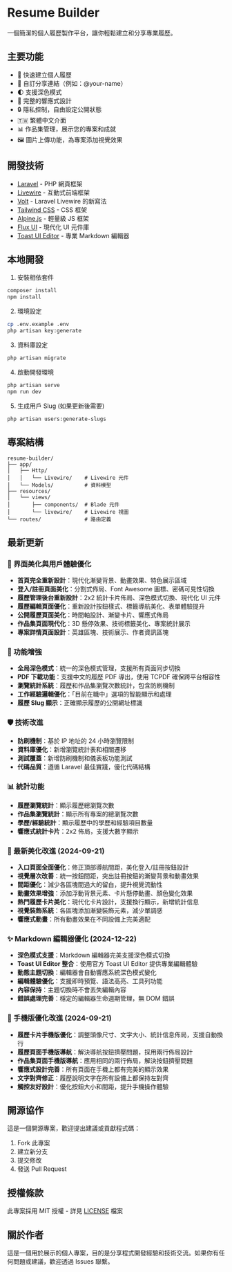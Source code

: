 # Resume Builder

一個簡潔的個人履歷製作平台，讓你輕鬆建立和分享專業履歷。

## 主要功能

- 📝 快速建立個人履歷
- 🔗 自訂分享連結（例如：@your-name）
- 🌓 支援深色模式
- 📱 完整的響應式設計
- 🔒 隱私控制，自由設定公開狀態
- 🇹🇼 繁體中文介面
- 📊 作品集管理，展示您的專案和成就
- 🖼️ 圖片上傳功能，為專案添加視覺效果

## 開發技術

- [Laravel](https://laravel.com) - PHP 網頁框架
- [Livewire](https://livewire.laravel.com) - 互動式前端框架
- [Volt](https://livewire.laravel.com/docs/volt) - Laravel Livewire 的新寫法
- [Tailwind CSS](https://tailwindcss.com) - CSS 框架
- [Alpine.js](https://alpinejs.dev) - 輕量級 JS 框架
- [Flux UI](https://fluxui.dev) - 現代化 UI 元件庫
- [Toast UI Editor](https://ui.toast.com/tui-editor) - 專業 Markdown 編輯器

## 本地開發

1. 安裝相依套件
```bash
composer install
npm install
```

2. 環境設定
```bash
cp .env.example .env
php artisan key:generate
```

3. 資料庫設定
```bash
php artisan migrate
```

4. 啟動開發環境
```bash
php artisan serve
npm run dev
```

5. 生成用戶 Slug (如果更新後需要)
```bash
php artisan users:generate-slugs
```

## 專案結構

```
resume-builder/
├── app/
│   ├── Http/
│   │   └── Livewire/    # Livewire 元件
│   └── Models/          # 資料模型
├── resources/
│   └── views/
│       ├── components/  # Blade 元件
│       └── livewire/    # Livewire 視圖
└── routes/              # 路由定義
```

## 最新更新

### 🎨 界面美化與用戶體驗優化
- **首頁完全重新設計**：現代化漸變背景、動畫效果、特色展示區域
- **登入/註冊頁面美化**：分割式佈局、Font Awesome 圖標、密碼可見性切換
- **履歷管理後台重新設計**：2x2 統計卡片佈局、深色模式切換、現代化 UI 元件
- **履歷編輯頁面優化**：重新設計按鈕樣式、標籤導航美化、表單體驗提升
- **公開履歷頁面美化**：時間軸設計、漸變卡片、響應式佈局
- **作品集頁面現代化**：3D 懸停效果、技術標籤美化、專案統計展示
- **專案詳情頁面設計**：英雄區塊、技術展示、作者資訊區塊

### 🔧 功能增強
- **全局深色模式**：統一的深色模式管理，支援所有頁面同步切換
- **PDF 下載功能**：支援中文的履歷 PDF 導出，使用 TCPDF 確保跨平台相容性
- **瀏覽統計系統**：履歷和作品集瀏覽次數統計，包含防刷機制
- **工作經驗邏輯優化**：「目前在職中」選項的智能顯示和處理
- **履歷 Slug 顯示**：正確顯示履歷的公開網址標識

### 🛡️ 技術改進
- **防刷機制**：基於 IP 地址的 24 小時瀏覽限制
- **資料庫優化**：新增瀏覽統計表和相關遷移
- **測試覆蓋**：新增防刷機制和儀表板功能測試
- **代碼品質**：遵循 Laravel 最佳實踐，優化代碼結構

### 📊 統計功能
- **履歷瀏覽統計**：顯示履歷總瀏覽次數
- **作品集瀏覽統計**：顯示所有專案的總瀏覽次數
- **學歷/經驗統計**：顯示履歷中的學歷和經驗項目數量
- **響應式統計卡片**：2x2 佈局，支援大數字顯示

### 🎯 最新美化改進 (2024-09-21)
- **入口頁面全面優化**：修正頂部導航間距，美化登入/註冊按鈕設計
- **視覺層次改善**：統一按鈕間距，突出註冊按鈕的漸變背景和動畫效果
- **間距優化**：減少各區塊間過大的留白，提升視覺流動性
- **動畫效果增強**：添加浮動背景元素、卡片懸停動畫、顏色變化效果
- **熱門履歷卡片美化**：現代化卡片設計，支援換行顯示，新增統計信息
- **視覺裝飾系統**：各區塊添加漸變裝飾元素，減少單調感
- **響應式動畫**：所有動畫效果在不同設備上完美適配

### ✨ Markdown 編輯器優化 (2024-12-22)
- **深色模式支援**：Markdown 編輯器完美支援深色模式切換
- **Toast UI Editor 整合**：使用官方 Toast UI Editor 提供專業編輯體驗
- **動態主題切換**：編輯器會自動響應系統深色模式變化
- **編輯體驗優化**：支援即時預覽、語法高亮、工具列功能
- **內容保持**：主題切換時不會丟失編輯內容
- **錯誤處理完善**：穩定的編輯器生命週期管理，無 DOM 錯誤

### 📱 手機版優化改進 (2024-09-21)
- **履歷卡片手機版優化**：調整頭像尺寸、文字大小、統計信息佈局，支援自動換行
- **履歷頁面手機版導航**：解決導航按鈕擠壓問題，採用兩行佈局設計
- **作品集頁面手機版導航**：應用相同的兩行佈局，解決按鈕擠壓問題
- **響應式設計完善**：所有頁面在手機上都有完美的顯示效果
- **文字對齊修正**：履歷說明文字在所有設備上都保持左對齊
- **觸控友好設計**：優化按鈕大小和間距，提升手機操作體驗

## 開源協作

這是一個開源專案，歡迎提出建議或貢獻程式碼：

1. Fork 此專案
2. 建立新分支
3. 提交修改
4. 發送 Pull Request

## 授權條款

此專案採用 MIT 授權 - 詳見 [LICENSE](LICENSE) 檔案

## 關於作者

這是一個用於展示的個人專案，目的是分享程式開發經驗和技術交流。如果你有任何問題或建議，歡迎透過 Issues 聯繫。